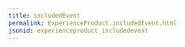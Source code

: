 ```yaml
---
title: includedEvent
permalink: ExperienceProduct.includedEvent.html
jsonid: experienceproduct_includedevent
---
```

